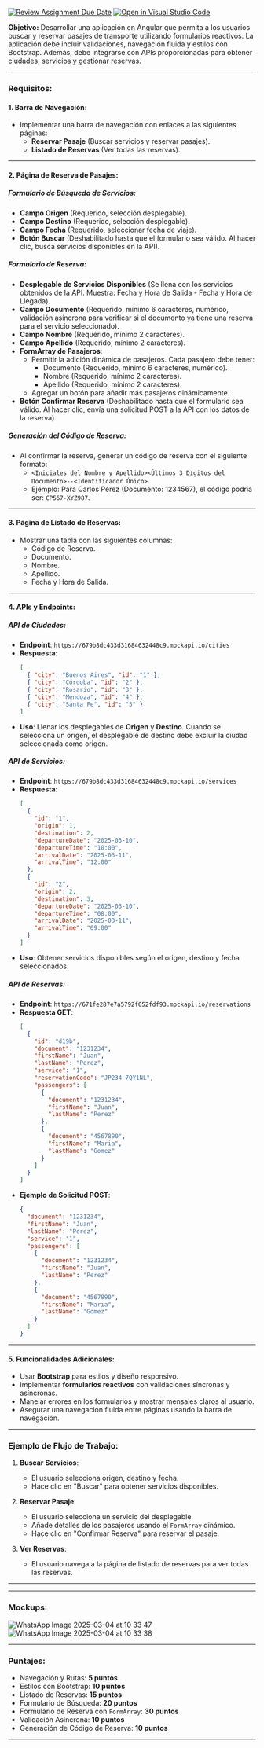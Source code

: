 [![Review Assignment Due Date](https://classroom.github.com/assets/deadline-readme-button-22041afd0340ce965d47ae6ef1cefeee28c7c493a6346c4f15d667ab976d596c.svg)](https://classroom.github.com/a/eY76ATs2)
[![Open in Visual Studio Code](https://classroom.github.com/assets/open-in-vscode-2e0aaae1b6195c2367325f4f02e2d04e9abb55f0b24a779b69b11b9e10269abc.svg)](https://classroom.github.com/online_ide?assignment_repo_id=18545414&assignment_repo_type=AssignmentRepo)

**Objetivo:**
Desarrollar una aplicación en Angular que permita a los usuarios buscar y reservar pasajes de transporte utilizando formularios reactivos. La aplicación debe incluir validaciones, navegación fluida y estilos con Bootstrap. Además, debe integrarse con APIs proporcionadas para obtener ciudades, servicios y gestionar reservas.

---

### Requisitos:

#### 1. Barra de Navegación:
- Implementar una barra de navegación con enlaces a las siguientes páginas:
    - **Reservar Pasaje** (Buscar servicios y reservar pasajes).
    - **Listado de Reservas** (Ver todas las reservas).

---

#### 2. Página de Reserva de Pasajes:

##### **Formulario de Búsqueda de Servicios:**
- **Campo Origen** (Requerido, selección desplegable).
- **Campo Destino** (Requerido, selección desplegable).
- **Campo Fecha** (Requerido, seleccionar fecha de viaje).
- **Botón Buscar** (Deshabilitado hasta que el formulario sea válido. Al hacer clic, busca servicios disponibles en la API).

##### **Formulario de Reserva:**
- **Desplegable de Servicios Disponibles** (Se llena con los servicios obtenidos de la API. Muestra: Fecha y Hora de Salida - Fecha y Hora de Llegada).
- **Campo Documento** (Requerido, mínimo 6 caracteres, numérico, validación asíncrona para verificar si el documento ya tiene una reserva para el servicio seleccionado).
- **Campo Nombre** (Requerido, mínimo 2 caracteres).
- **Campo Apellido** (Requerido, mínimo 2 caracteres).
- **FormArray de Pasajeros**:
    - Permitir la adición dinámica de pasajeros. Cada pasajero debe tener:
        - Documento (Requerido, mínimo 6 caracteres, numérico).
        - Nombre (Requerido, mínimo 2 caracteres).
        - Apellido (Requerido, mínimo 2 caracteres).
    - Agregar un botón para añadir más pasajeros dinámicamente.
- **Botón Confirmar Reserva** (Deshabilitado hasta que el formulario sea válido. Al hacer clic, envía una solicitud POST a la API con los datos de la reserva).

##### **Generación del Código de Reserva:**
- Al confirmar la reserva, generar un código de reserva con el siguiente formato:
    - `<Iniciales del Nombre y Apellido><Últimos 3 Dígitos del Documento>--<Identificador Único>`.
    - Ejemplo: Para Carlos Pérez (Documento: 1234567), el código podría ser: `CP567-XYZ987`.

---

#### 3. Página de Listado de Reservas:
- Mostrar una tabla con las siguientes columnas:
    - Código de Reserva.
    - Documento.
    - Nombre.
    - Apellido.
    - Fecha y Hora de Salida.

---

#### 4. APIs y Endpoints:

##### **API de Ciudades**:
- **Endpoint**: `https://679b8dc433d31684632448c9.mockapi.io/cities`
- **Respuesta**:
  ```json
  [
    { "city": "Buenos Aires", "id": "1" },
    { "city": "Córdoba", "id": "2" },
    { "city": "Rosario", "id": "3" },
    { "city": "Mendoza", "id": "4" },
    { "city": "Santa Fe", "id": "5" }
  ]
  ```
- **Uso**: Llenar los desplegables de **Origen** y **Destino**. Cuando se selecciona un origen, el desplegable de destino debe excluir la ciudad seleccionada como origen.

##### **API de Servicios**:
- **Endpoint**: `https://679b8dc433d31684632448c9.mockapi.io/services`
- **Respuesta**:
  ```json
  [
    {
      "id": "1",
      "origin": 1,
      "destination": 2,
      "departureDate": "2025-03-10",
      "departureTime": "10:00",
      "arrivalDate": "2025-03-11",
      "arrivalTime": "12:00"
    },
    {
      "id": "2",
      "origin": 2,
      "destination": 3,
      "departureDate": "2025-03-10",
      "departureTime": "08:00",
      "arrivalDate": "2025-03-11",
      "arrivalTime": "09:00"
    }
  ]
  ```
- **Uso**: Obtener servicios disponibles según el origen, destino y fecha seleccionados.

##### **API de Reservas**:
- **Endpoint**: `https://671fe287e7a5792f052fdf93.mockapi.io/reservations`
- **Respuesta GET**:
  ```json
  [
    {
      "id": "d19b",
      "document": "1231234",
      "firstName": "Juan",
      "lastName": "Perez",
      "service": "1",
      "reservationCode": "JP234-7QY1NL",
      "passengers": [
        {
          "document": "1231234",
          "firstName": "Juan",
          "lastName": "Perez"
        },
        {
          "document": "4567890",
          "firstName": "Maria",
          "lastName": "Gomez"
        }
      ]
    }
  ]
  ```
- **Ejemplo de Solicitud POST**:
  ```json
  {
    "document": "1231234",
    "firstName": "Juan",
    "lastName": "Perez",
    "service": "1",
    "passengers": [
      {
        "document": "1231234",
        "firstName": "Juan",
        "lastName": "Perez"
      },
      {
        "document": "4567890",
        "firstName": "Maria",
        "lastName": "Gomez"
      }
    ]
  }
  ```

---

#### 5. Funcionalidades Adicionales:
- Usar **Bootstrap** para estilos y diseño responsivo.
- Implementar **formularios reactivos** con validaciones síncronas y asíncronas.
- Manejar errores en los formularios y mostrar mensajes claros al usuario.
- Asegurar una navegación fluida entre páginas usando la barra de navegación.

---

### Ejemplo de Flujo de Trabajo:
1. **Buscar Servicios**:
    - El usuario selecciona origen, destino y fecha.
    - Hace clic en "Buscar" para obtener servicios disponibles.
2. **Reservar Pasaje**:
    - El usuario selecciona un servicio del desplegable.
    - Añade detalles de los pasajeros usando el `FormArray` dinámico.
    - Hace clic en "Confirmar Reserva" para reservar el pasaje.
3. **Ver Reservas**:

    - El usuario navega a la página de listado de reservas para ver todas las reservas.

---
---
### Mockups:
![WhatsApp Image 2025-03-04 at 10 33 47](https://github.com/user-attachments/assets/2b8f1930-1a06-4299-938d-2986de77adef)
![WhatsApp Image 2025-03-04 at 10 33 38](https://github.com/user-attachments/assets/2bc5a814-8c5d-4be1-90a5-46bdb9bb7a0d)

---
### Puntajes:
- Navegación y Rutas: **5 puntos**
- Estilos con Bootstrap: **10 puntos**
- Listado de Reservas: **15 puntos**
- Formulario de Búsqueda: **20 puntos**
- Formulario de Reserva con `FormArray`: **30 puntos**
- Validación Asíncrona: **10 puntos**
- Generación de Código de Reserva: **10 puntos**

---
